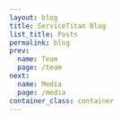 ```yaml
---
layout: blog
title: ServiceTitan Blog
list_title: Posts
permalink: blog
prev:
  name: Team
  page: /team
next:
  name: Media
  page: /media
container_class: container
---
```

